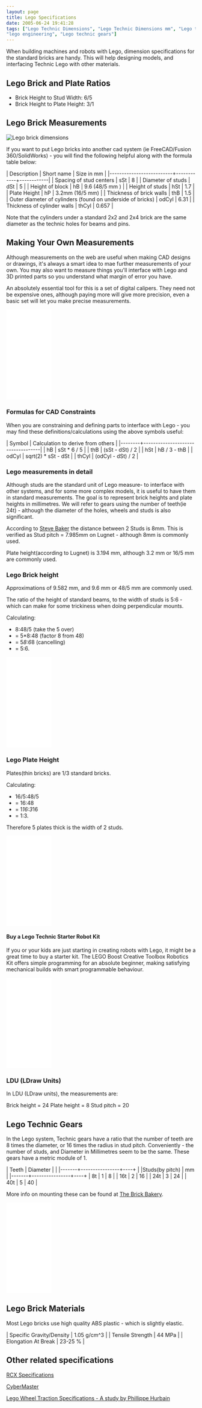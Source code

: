 ```yaml
---
layout: page
title: Lego Specifications
date: 2005-06-24 19:41:28
tags: ["Lego Technic Dimensions", "Lego Technic Dimensions mm", "Lego technic specifications", "lego Robotics", "technic lego", "lego measurements", "afol",
"lego engineering", "Lego technic gears"] 
---
```

When building machines and robots with Lego, dimension specifications for the standard bricks are handy. This will help designing models, and interfacing Technic Lego with other materials.

## Lego Brick and Plate Ratios

* Brick Height to Stud Width: 6/5
* Brick Height to Plate Height: 3/1

## Lego Brick Measurements

![Lego brick dimensions](/galleries/lego-dimensions/lego-dimensions-thumb.jpg)

If you want to put Lego bricks into another cad system (ie FreeCAD/Fusion 360/SolidWorks) - you will find the following helpful along with the formula table below:

|  Description             | Short name | Size in mm |
|--------------------------+------------+------------|
| Spacing of stud centers  | sSt        | 8          |
| Diameter of studs        | dSt        | 5          |
| Height of block          | hB         | 9.6 (48/5 mm )  |
| Height of studs          | hSt        | 1.7        |
| Plate Height             | hP         | 3.2mm (16/5 mm) |
| Thickness of brick walls | thB        | 1.5        |
| Outer diameter of cylinders (found on underside of bricks) | odCyl | 6.31 |
| Thickness of cylinder walls | thCyl   | 0.657       |

Note that the cylinders under a standard 2x2 and 2x4 brick are the same diameter as the technic holes for beams and pins.

## Making Your Own Measurements

Although measurements on the web are useful when making CAD designs or drawings, it's always a smart idea to mae further measurements of your own. You may also want to measure things you'll interface with Lego and 3D printed parts so you understand what margin of error you have.

An absolutely essential tool for this is a set of digital calipers. They need not be expensive ones, although paying more will give more precision, even a basic set will let you make precise measurements.

<iframe style="width:120px;height:240px;" marginwidth="0" marginheight="0" scrolling="no" frameborder="0" src="//ws-eu.amazon-adsystem.com/widgets/q?ServiceVersion=20070822&OneJS=1&Operation=GetAdHtml&MarketPlace=GB&source=ss&ref=as_ss_li_til&ad_type=product_link&tracking_id=orionrobots-21&language=en_GB&marketplace=amazon&region=GB&placement=B07DFFYCXS&asins=B07DFFYCXS&linkId=e835ac1ec71889090e44d90c1c22b7d0&show_border=true&link_opens_in_new_window=true"></iframe>

### Formulas for CAD Constraints
  
When you are constraining and defining parts to interface with Lego - you may find these definitions/calculations using the above symbols useful:

| Symbol | Calculation to derive from others |
|--------+-----------------------------------|
| hB     | sSt * 6 / 5     |
| thB    | (sSt - dSt) / 2 |
| hSt    | hB / 3 - thB    |
| odCyl  | sqrt(2) * sSt - dSt |
| thCyl  | (odCyl - dSt) / 2 |

### Lego measurements in detail

Although studs are the standard unit of Lego measure- to interface with other systems, and for some more complex models, it is useful to have them in standard measurements. The goal is to represent brick heights and plate heights in millimetres. We will refer to gears using the number of teeth(ie 24t) - although the diameter of the holes, wheels and studs is also significant.

According to [Steve Baker](https://sjbaker.org/steve/lego/dimensions.html "The Brick Bakery:Lego Dimensions") the distance between 2 Studs is 8mm. This is verified as Stud pitch = 7.985mm on Lugnet - although 8mm is commonly used.

Plate height(according to Lugnet) is 3.194 mm, although 3.2 mm or 16/5 mm are commonly used.

### Lego Brick height

Approximations of 9.582 mm, and 9.6 mm or 48/5 mm are commonly used.

The ratio of the height of standard beams, to the width of studs is 5:6 - which can make for some trickiness when doing perpendicular mounts.

Calculating:

* 8:48/5 (take the 5 over)
* = 5*8:48 (factor 8 from 48)
* = 5*8:6*8 (cancelling)
* = 5:6.

<iframe style="width:120px;height:240px;" marginwidth="0" marginheight="0" scrolling="no" frameborder="0" src="//ws-eu.amazon-adsystem.com/widgets/q?ServiceVersion=20070822&OneJS=1&Operation=GetAdHtml&MarketPlace=GB&source=ss&ref=as_ss_li_til&ad_type=product_link&tracking_id=orionrobots-21&language=en_GB&marketplace=amazon&region=GB&placement=B00NVDP3ZU&asins=B00NVDP3ZU&linkId=15ef56a9446e2abffca1d712b68e94a6&show_border=true&link_opens_in_new_window=true"></iframe>

### Lego Plate Height

Plates(thin bricks) are 1/3 standard bricks.

Calculating:

* 16/5:48/5
* = 16:48
* = 1*16:3*16
* = 1:3.

Therefore 5 plates thick is the width of 2 studs.

<iframe style="width:120px;height:240px;" marginwidth="0" marginheight="0" scrolling="no" frameborder="0" src="//ws-eu.amazon-adsystem.com/widgets/q?ServiceVersion=20070822&OneJS=1&Operation=GetAdHtml&MarketPlace=GB&source=ss&ref=as_ss_li_til&ad_type=product_link&tracking_id=orionrobots-21&language=en_GB&marketplace=amazon&region=GB&placement=B0042W8KSQ&asins=B0042W8KSQ&linkId=a963912f38a0d8d3c3980f8a861744c5&show_border=true&link_opens_in_new_window=true"></iframe>

#### Buy a Lego Technic Starter Robot Kit

If you or your kids are just starting in creating robots with Lego, it might be a great time to buy a starter kit. The LEGO Boost Creative Toolbox Robotics Kit offers simple programming for an absolute beginner, making satisfying mechanical builds with smart programmable behaviour.

<iframe style="width:120px;height:240px;" marginwidth="0" marginheight="0" scrolling="no" frameborder="0" src="//ws-eu.amazon-adsystem.com/widgets/q?ServiceVersion=20070822&OneJS=1&Operation=GetAdHtml&MarketPlace=GB&source=ss&ref=as_ss_li_til&ad_type=product_link&tracking_id=orionrobots-21&language=en_GB&marketplace=amazon&region=GB&placement=B06X6GN2VQ&asins=B06X6GN2VQ&linkId=e38b8884b137078eecfe3c21bd6f7aa3&show_border=true&link_opens_in_new_window=true"></iframe>

### LDU (LDraw Units)

In LDU (LDraw units), the measurements are:

Brick height = 24
Plate height =  8
Stud pitch   = 20

## Lego Technic Gears

In the Lego system, Technic gears have a ratio that the number of teeth are 8 times the diameter, or 16 times the radius in stud pitch. Conveniently - the number of studs, and Diameter in Millimetres seem to be the same. These gears have a metric module of 1.

| Teeth | Diameter       |    |
|-------+----------------+----+
|       |Studs(by pitch) | mm |
|-------+----------------+----+
| 8t    | 1              | 8  |
| 16t   | 2              | 16 |
| 24t   | 3              | 24 |
| 40t   | 5              | 40 |

More info on mounting these can be found at [The Brick Bakery](http://sjbaker.org/steve/lego/gearpairs.html "The Brick Bakery:Gear Mounting & Ratios").

<iframe style="width:120px;height:240px;" marginwidth="0" marginheight="0" scrolling="no" frameborder="0" src="//ws-eu.amazon-adsystem.com/widgets/q?ServiceVersion=20070822&OneJS=1&Operation=GetAdHtml&MarketPlace=GB&source=ss&ref=as_ss_li_til&ad_type=product_link&tracking_id=orionrobots-21&language=en_GB&marketplace=amazon&region=GB&placement=B00U23VMTS&asins=B00U23VMTS&linkId=fc6b420d6dd6a99d59e86d198f71583b&show_border=true&link_opens_in_new_window=true"></iframe>

## Lego Brick Materials

Most Lego bricks use high quality ABS plastic - which is slightly elastic.

| Specific Gravity/Density | 1.05 g/cm^3 |
| Tensile Strength         | 44 MPa      |
| Elongation At Break      | 23-25 %     |

## Other related specifications

[RCX Specifications](/wiki/rcx_specifications.html)

[CyberMaster](/wiki/cybermaster.html)

[Lego Wheel Traction Specifications - A study by Phillippe Hurbain](http://philohome.com/traction/traction.htm "Wheels, Tyres and Traction")
